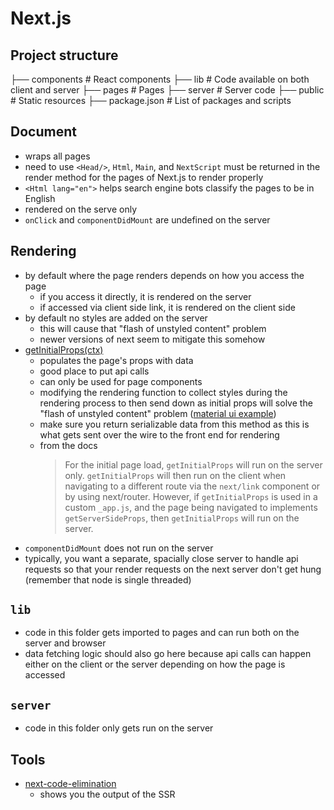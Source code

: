 # Next.js

## Project structure
├── components                  # React components
├── lib                         # Code available on both client and server
├── pages                       # Pages
├── server                      # Server code
├── public                      # Static resources
├── package.json                # List of packages and scripts

## Document
- wraps all pages
- need to use `<Head/>`, `Html`, `Main`, and `NextScript` must be returned in the render method for the pages of Next.js to render properly
- `<Html lang="en">` helps search engine bots classify the pages to be in English
- rendered on the serve only
- `onClick` and `componentDidMount` are undefined on the server

## Rendering
- by default where the page renders depends on how you access the page
  - if you access it directly, it is rendered on the server
  - if accessed via client side link, it is rendered on the client side
- by default no styles are added on the server
  - this will cause that "flash of unstyled content" problem
  - newer versions of next seem to mitigate this somehow
- [getInitialProps(ctx)](https://nextjs.org/docs/api-reference/data-fetching/getInitialProps)
  - populates the page's props with data
  - good place to put api calls
  - can only be used for page components
  - modifying the rendering function to collect styles during the rendering process to then send down as initial props will solve the "flash of unstyled content" problem ([material ui example](https://github.com/mui-org/material-ui/blob/master/examples/nextjs-with-typescript/pages/_document.tsx))
  - make sure you return serializable data from this method as this is what gets sent over the wire to the front end for rendering
  - from the docs
    > For the initial page load, `getInitialProps` will run on the server only. `getInitialProps` will then run on the client when navigating to a different route via the `next/link` component or by using next/router. However, if `getInitialProps` is used in a custom `_app.js`, and the page being navigated to implements `getServerSideProps`, then `getInitialProps` will run on the server.
- `componentDidMount` does not run on the server
- typically, you want a separate, spacially close server to handle api requests so that your render requests on the next server don't get hung (remember that node is single threaded)


## `lib`
- code in this folder gets imported to pages and can run both on the server and browser
- data fetching logic should also go here because api calls can happen either on the client or the server depending on how the page is accessed

## `server`
- code in this folder only gets run on the server

## Tools
- [next-code-elimination](https://next-code-elimination.vercel.app/)
  - shows you the output of the SSR